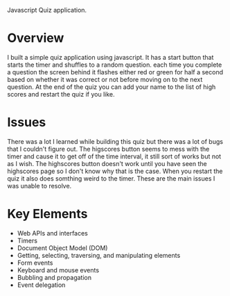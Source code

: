 Javascript Quiz application.

# Overview
I built a simple quiz application using javascript. It has a start button that starts the timer and shuffles to a random question. each time you complete a question the screen behind it flashes either red or green for half a second based on whether it was correct or not before moving on to the next question. At the end of the quiz you can add your name to the list of high scores and restart the quiz if you like.

# Issues
There was a lot I learned while building this quiz but there was a lot of bugs that I couldn't figure out. The higscores button seems to mess with the timer and cause it to get off of the time interval, it still sort of works but not as I wish. The highscores button doesn't work until you have seen the highscores page so I don't know why that is the case. When you restart the quiz it also does somthing weird to the timer. These are the main issues I was unable to resolve. 

# Key Elements
* Web APIs and interfaces
* Timers
* Document Object Model (DOM)
* Getting, selecting, traversing, and manipulating elements
* Form events
* Keyboard and mouse events
* Bubbling and propagation
* Event delegation